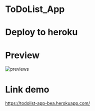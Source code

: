 # ToDoList_App
# Deploy to heroku 
# Preview 

![previews](https://user-images.githubusercontent.com/101971239/196591792-0970de5d-10e7-4b4a-9538-0e7135e5f11b.png)
# Link demo
https://todolist-app-bea.herokuapp.com/
